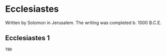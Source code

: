 # Ecclesiastes

Written by Solomon in Jerusalem. The writing was completed b. 1000 B.C.E.

## Ecclesiastes 1

```
TBD
```


